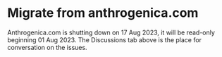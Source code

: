 # Migrate from anthrogenica.com

Anthrogenica.com is shutting down on 17 Aug 2023, it will be read-only beginning 01 Aug 2023.
The Discussions tab above is the place for conversation on the issues.
